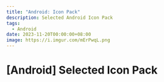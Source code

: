 ```yaml
---
title: "Android: Icon Pack"
description: Selected Android Icon Pack
tags:
  - Android
date: 2023-11-20T00:00:00+08:00
image: https://i.imgur.com/mErPwqL.png
---
```


[Android] Selected Icon Pack
============================



